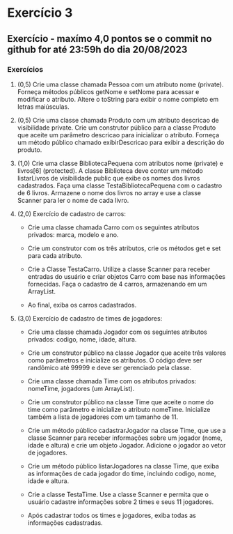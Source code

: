 # Exercício 3

## Exercício - maxímo 4,0 pontos se o commit no github for até 23:59h do dia 20/08/2023

### Exercícios

1. (0,5) Crie uma classe chamada Pessoa com um atributo nome (private). Forneça métodos públicos getNome e setNome para acessar e modificar o atributo. Altere o toString para exibir o nome completo em letras maiúsculas.

2. (0,5) Crie uma classe chamada Produto com um atributo descricao de visibilidade private. Crie um construtor público para a classe Produto que aceite um parâmetro descricao para inicializar o atributo. Forneça um método público chamado exibirDescricao para exibir a descrição do produto.

3. (1,0) Crie uma classe BibliotecaPequena com atributos nome (private) e livros[6] (protected). A classe Biblioteca deve conter um método listarLivros de visibilidade public que exibe os nomes dos livros cadastrados. Faça uma classe TestaBibliotecaPequena com o cadastro de 6 livros. Armazene o nome dos livros no array e use a classe Scanner para ler o nome de cada livro.

4. (2,0) Exercício de cadastro de carros:

   - Crie uma classe chamada Carro com os seguintes atributos privados: marca, modelo e ano.

   - Crie um construtor com os três atributos, crie os métodos get e set para cada atributo.

   - Crie a Classe TestaCarro. Utilize a classe Scanner para receber entradas do usuário e criar objetos Carro com base nas informações fornecidas. Faça o cadastro de 4 carros, armazenando em um ArrayList<Carro>.

   - Ao final, exiba os carros cadastrados.

5. (3,0) Exercício de cadastro de times de jogadores:

   - Crie uma classe chamada Jogador com os seguintes atributos privados: codigo, nome, idade, altura.

   - Crie um construtor público na classe Jogador que aceite três valores como parâmetros e inicialize os atributos. O código deve ser randômico até 99999 e deve ser gerenciado pela classe.

   - Crie uma classe chamada Time com os atributos privados: nomeTime, jogadores (um ArrayList<Jogador>).

   - Crie um construtor público na classe Time que aceite o nome do time como parâmetro e inicialize o atributo nomeTime. Inicialize também a lista de jogadores com um tamanho de 11.

   - Crie um método público cadastrarJogador na classe Time, que use a classe Scanner para receber informações sobre um jogador (nome, idade e altura) e crie um objeto Jogador. Adicione o jogador ao vetor de jogadores.

   - Crie um método público listarJogadores na classe Time, que exiba as informações de cada jogador do time, incluindo codigo, nome, idade e altura.

   - Crie a classe TestaTime. Use a classe Scanner e permita que o usuário cadastre informações sobre 2 times e seus 11 jogadores.

   - Após cadastrar todos os times e jogadores, exiba todas as informações cadastradas.
